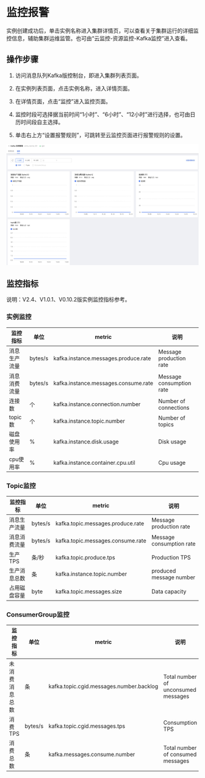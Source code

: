 # 监控报警
实例创建成功后，单击实例名称进入集群详情页，可以查看关于集群运行的详细监控信息，辅助集群运维监管。也可由“云监控-资源监控-Kafka监控”进入查看。</br>

## 操作步骤
1. 访问消息队列Kafka版控制台，即进入集群列表页面。</br>

2. 在实例列表页面，点击实例名称，进入详情页面。</br>

3. 在详情页面，点击“监控”进入监控页面。</br>

4. 监控时段可选择据当前时间“1小时”、“6小时”、“12小时”进行选择，也可由日历时间段自主选择。</br>

5. 单击右上方“设置报警规则”，可跳转至云监控页面进行报警规则的设置。</br>

![查询1](../../../../image/Internet-Middleware/JCS-for-Kafka/kafka监控.jpg)

## 监控指标

说明：V2.4、V1.0.1、V0.10.2版实例监控指标参考。

### 实例监控

| 监控指标                 | 单位 | metric                                |说明|
| ---------------------- | ---- | ------------------------------------ |--------------|
| 消息生产流量        | bytes/s   | kafka.instance.messages.produce.rate                 | Message production rate |
| 消息消费流量         | bytes/s   | kafka.instance.messages.consume.rate          |Message consumption rate|
| 连接数        | 个  | kafka.instance.connection.number            |Number of connections|
| topic数       | 个   | kafka.instance.topic.number               |Number of topics |
| 磁盘使用率     | %  | kafka.instance.disk.usage                 |Disk usage|
| cpu使用率      | %  | kafka.instance.container.cpu.util    |Cpu usage|

### Topic监控

| 监控指标                 | 单位 | metric                                |说明|
| ---------------------- | ---- | ------------------------------------ |--------------|
| 消息生产流量       | bytes/s   | kafka.topic.messages.produce.rate                | Message production rate |
| 消息消费流量         | bytes/s   | kafka.topic.messages.consume.rate          |Message consumption rate|
| 生产TPS        | 条/秒  | kafka.topic.produce.tps            |Production TPS|
| 生产消息总数      | 条   | kafka.instance.topic.number               |produced message number|
| 占用磁盘容量    | byte  | kafka.topic.messages.size                 |Data capacity|


### ConsumerGroup监控

| 监控指标                 | 单位 | metric                                |说明|
| ---------------------- | ---- | ------------------------------------ |--------------|
| 未消费消息总数     | 条  | kafka.topic.cgid.messages.number.backlog              | Total number of unconsumed messages |
| 消费TPS        | bytes/s   |  kafka.topic.cgid.messages.tps       |Consumption TPS|
| 消费总数        | 条 | kafka.messages.consume.number         |Total number of consumed messages|
